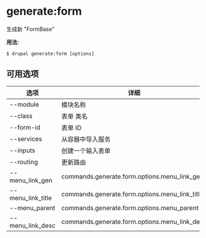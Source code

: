 # generate:form
生成新 "FormBase"

**用法:**
```
$ drupal generate:form [options] 
```

## 可用选项
选项 | 详细
-------|-------------
--module | 模块名称
--class | 表单 类名
--form-id | 表单 ID
--services | 从容器中导入服务
--inputs | 创建一个输入表单
--routing | 更新路由
--menu_link_gen | commands.generate.form.options.menu_link_gen
--menu_link_title | commands.generate.form.options.menu_link_title
--menu_parent | commands.generate.form.options.menu_parent
--menu_link_desc | commands.generate.form.options.menu_link_desc
